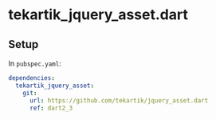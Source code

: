 # tekartik_jquery_asset.dart

## Setup

In `pubspec.yaml`:
```yaml
dependencies:
  tekartik_jquery_asset:
    git:
      url: https://github.com/tekartik/jquery_asset.dart
      ref: dart2_3
```